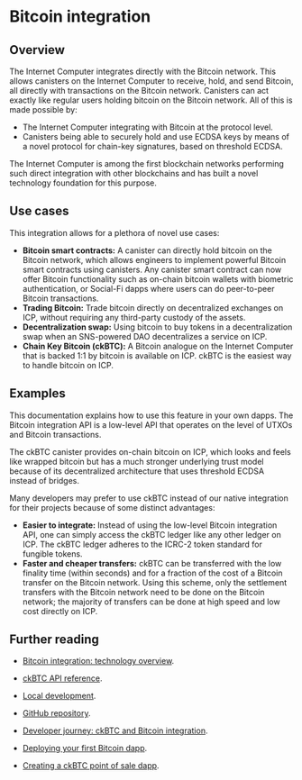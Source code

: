 # Bitcoin integration

## Overview

The Internet Computer integrates directly with the Bitcoin network. This allows canisters on the Internet Computer to receive, hold, and send Bitcoin, all directly with transactions on the Bitcoin network. Canisters can act exactly like regular users holding bitcoin on the Bitcoin network. All of this is made possible by:
-  The Internet Computer integrating with Bitcoin at the protocol level.
-  Canisters being able to securely hold and use ECDSA keys by means of a novel protocol for chain-key signatures, based on threshold ECDSA. 

The Internet Computer is among the first blockchain networks performing such direct integration with other blockchains and has built a novel technology foundation for this purpose.

## Use cases
This integration allows for a plethora of novel use cases:

-   **Bitcoin smart contracts:** A canister can directly hold bitcoin on the Bitcoin network, which allows engineers to implement powerful Bitcoin smart contracts using canisters. Any canister smart contract can now offer Bitcoin functionality such as on-chain bitcoin wallets with biometric authentication, or Social-Fi dapps where users can do peer-to-peer Bitcoin transactions.
-   **Trading Bitcoin:** Trade bitcoin directly on decentralized exchanges on ICP, without requiring any third-party custody of the assets.
-   **Decentralization swap:** Using bitcoin to buy tokens in a decentralization swap when an SNS-powered DAO decentralizes a service on ICP.
-   **Chain Key Bitcoin (ckBTC):** A Bitcoin analogue on the Internet Computer that is backed 1:1 by bitcoin is available on ICP. ckBTC is the easiest way to handle bitcoin on ICP.

## Examples
This documentation explains how to use this feature in your own dapps. The Bitcoin integration API is a low-level API that operates on the level of UTXOs and Bitcoin transactions.

The ckBTC canister provides on-chain bitcoin on ICP, which looks and feels like wrapped bitcoin but has a much stronger underlying trust model because of its decentralized architecture that uses threshold ECDSA instead of bridges. 

Many developers may prefer to use ckBTC instead of our native integration for their projects because of some distinct advantages:
-   **Easier to integrate:** Instead of using the low-level Bitcoin integration API, one can simply access the ckBTC ledger like any other ledger on ICP. The ckBTC ledger adheres to the ICRC-2 token standard for fungible tokens.
-   **Faster and cheaper transfers:** ckBTC can be transferred with the low finality time (within seconds) and for a fraction of the cost of a Bitcoin transfer on the Bitcoin network. Using this scheme, only the settlement transfers with the Bitcoin network need to be done on the Bitcoin network; the majority of transfers can be done at high speed and low cost directly on ICP.

## Further reading

- [Bitcoin integration: technology overview](bitcoin-how-it-works.md).

- [ckBTC API reference](ckbtc.md).

- [Local development](local-development.mdx).

- [GitHub repository](https://github.com/dfinity/ic/tree/master/rs/bitcoin/ckbtc/minter).

- [Developer journey: ckBTC and Bitcoin integration](/docs/current/tutorials/developer-journey/level-4/4.3-ckbtc-and-bitcoin).

- [Deploying your first Bitcoin dapp](https://github.com/dfinity/examples/tree/master/motoko/basic_bitcoin).

- [Creating a ckBTC point of sale dapp](https://github.com/dfinity/examples/tree/master/motoko/ic-pos).

